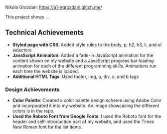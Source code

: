 Nikola Grozdani
https://a1-ngrozdani.glitch.me/

This project shows ...

## Technical Achievements
- **Styled page with CSS**: Added style rules to the body, p, h2, h3, li, and ul selectors 
- **JavaScript Animaiton**: Added a fade-in JavaScript animation for the content shown on my website and a JavaScript progress bar loading animation for each of the different programming skills. Animations run each time the website is loaded. 
- **Additional HTML Tags**: Used footer, img, u, div, a, and b tags

### Design Achievements
- **Color Palette**: Created a color palette design scheme using Adobe Color and incorporated it into my website. An image showcasing the different colors is in the repo. 
- **Used the Roboto Font from Google Fonts**: I used the Roboto font for the header and self-introduction part of my website, and used the Times New Roman font for the list items. 